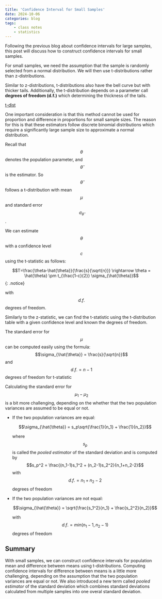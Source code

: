```yaml
---
title: 'Confidence Interval for Small Samples'
date: 2024-10-06
categories: blog
tags:
    - class notes
    - statistics
---
```

 
Following the previous blog about confidence intervals for large samples, this post will discuss how to construct confidence intervals for small samples. 

For small samples, we need the assumption that the sample is randomly selected from a normal distribution. We will then use t-distributions rather than z-distributions. 

Similar to z-distributions, t-distributions also have the bell curve but with thicker tails. Additionally, the t-distribution depends on a parameter call **degrees of freedom (d.f.)** which determining the thickness of the tails.

[t-dist](https://raw.githubusercontent.com/nhh979/personal_website/refs/heads/master/assets/images/classnote_photos/t-dist.jpeg)


One important consideration is that this method cannot be used for proportion and difference in proportions for small sample sizes. The reason for this is that these estimators follow discrete binomial distributions which require a significantly large sample size to approximate a normal distribution.

Recall that $$\theta$$ denotes the population parameter, and $$\hat{\theta}$$ is the estimator. So $$\hat{\theta}$$ follows a t-distribution with mean $$\mu$$ and standard error $$\sigma_{\hat{\theta}}$$.

We can estimate $$\theta$$ with a confidence level $$c$$ using the t-statistic as follows:

$$T=\frac{\theta-\hat{\theta}}{\frac{s}{\sqrt{n}}} \rightarrow \theta = \hat{\theta} \pm t_{\frac{1-c}{2}} \sigma_{\hat{\theta}}$$ {: .notice}

with $$d.f.$$ degrees of freedom.

Similarly to the z-statistic, we can find the t-statistic using the t-distribution table with a given confidence level and known the degrees of freedom.

The standard error for $$\mu$$ can be computed easily using the formula:
$$\sigma_{\hat{\theta}} = \frac{s}{\sqrt{n}}$$
and $$d.f. = n-1$$ degrees of freedom for t-statistic

Calculating the standard error for $$\mu_1-\mu_2$$ is a bit more challenging, depending on the whether that the two population variances are assumed to be equal or not.
- If the two population variances are equal:

    $$\sigma_{\hat{\theta}} = s_p\sqrt{\frac{1}{n_1} + \frac{1}{n_2}}$$  

    where $$s_p$$ is called the *pooled estimator* of the standard deviation and is computed by
    $$s_p^2 = \frac{(n_1-1)s_1^2 + (n_2-1)s_2^2}{n_1+n_2-2}$$
    with $$d.f. = n_1 + n_2 -2$$ degrees of freedom

- If the two population variances are not equal:

    $$\sigma_{\hat{\theta}} = \sqrt{\frac{s_1^2}{n_1} + \frac{s_2^2}{n_2}}$$

    with $$d.f. = min(n_1-1, n_2-1)$$ degrees of freedom

## Summary
With small samples, we can construct confidence intervals for population mean and difference between means using t-distributions. Computing confidence intervals for difference between means is a little more challenging, depending on the assumption that the two population variances are equal or not. We also introduced a new term called *pooled estimator* of the standard deviation which combines standard deviations calculated from multiple samples into one overal standard deviation.